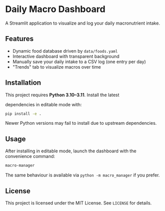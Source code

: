 # Daily Macro Dashboard

A Streamlit application to visualize and log your daily macronutrient intake.

## Features
- Dynamic food database driven by `data/foods.yaml`
- Interactive dashboard with transparent background
- Manually save your daily intake to a CSV log (one entry per day)
- "Trends" tab to visualize macros over time

## Installation
This project requires **Python 3.10–3.11**. Install the latest

dependencies in editable mode with:
```bash
pip install -e .
```
Newer Python versions may fail to install due to upstream dependencies.

## Usage
After installing in editable mode, launch the dashboard with the convenience
command:

```bash
macro-manager
```

The same behaviour is available via `python -m macro_manager` if you prefer.

## License
This project is licensed under the MIT License. See `LICENSE` for details.
